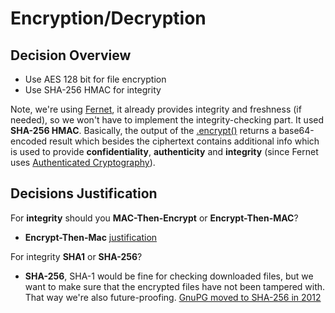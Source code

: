 # Encryption/Decryption

## Decision Overview

* Use AES 128 bit for file encryption
* Use SHA-256 HMAC for integrity

Note, we're using [Fernet](https://github.com/fernet/spec/blob/master/Spec.md),
it already provides integrity and freshness (if needed), so we won't have
to implement the integrity-checking part. It used **SHA-256 HMAC**. 
Basically, the output of the [.encrypt()](https://cryptography.io/en/latest/fernet/#cryptography.fernet.Fernet.encrypt) returns a base64-encoded result
which besides the ciphertext contains additional info which is used to provide 
**confidentiality**, **authenticity** and **integrity** (since Fernet uses 
[Authenticated Cryptography](https://en.wikipedia.org/wiki/Authenticated_encryption)).

## Decisions Justification

For **integrity** should you **MAC-Then-Encrypt** or **Encrypt-Then-MAC**?
- **Encrypt-Then-Mac** [justification](http://crypto.stackexchange.com/questions/202/should-we-mac-then-encrypt-or-encrypt-then-mac)

For integrity **SHA1** or **SHA-256**? 
- **SHA-256**, SHA-1 would be fine for checking downloaded files, but we want to
make sure that the encrypted files have not been tampered with. That way we're also
future-proofing. [GnuPG moved to SHA-256 in 2012](https://lists.gnupg.org/pipermail/gnupg-users/2016-January/055057.html)